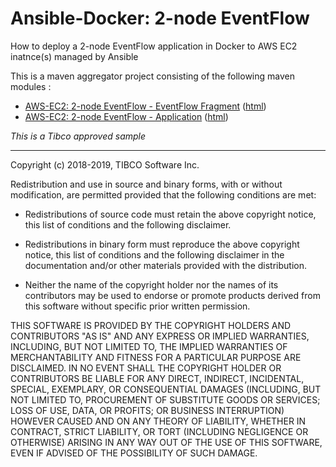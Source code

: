 # Ansible-Docker: 2-node EventFlow

How to deploy a 2-node EventFlow application in Docker to AWS EC2 inatnce(s) managed by Ansible

This is a maven aggregator project consisting of the following maven modules :

* [AWS-EC2: 2-node EventFlow - EventFlow Fragment](ef-2node-awsec2-ef/src/site/markdown/index.md) ([html](https://tibcosoftware.github.io/tibco-streaming-samples/10.5.0-SNAPSHOT/docker/ef-2node-awsec2/ef-2node-awsec2-ef/))
* [AWS-EC2: 2-node EventFlow - Application](ef-2node-awsec2-app/src/site/markdown/index.md) ([html](https://tibcosoftware.github.io/tibco-streaming-samples/10.5.0-SNAPSHOT/docker/ef-2node-awsec2/ef-2node-awsec2-app/))

_This is a Tibco approved sample_

---
Copyright (c) 2018-2019, TIBCO Software Inc.

Redistribution and use in source and binary forms, with or without
modification, are permitted provided that the following conditions are met:

* Redistributions of source code must retain the above copyright notice, this
  list of conditions and the following disclaimer.

* Redistributions in binary form must reproduce the above copyright notice,
  this list of conditions and the following disclaimer in the documentation
  and/or other materials provided with the distribution.

* Neither the name of the copyright holder nor the names of its
  contributors may be used to endorse or promote products derived from
  this software without specific prior written permission.

THIS SOFTWARE IS PROVIDED BY THE COPYRIGHT HOLDERS AND CONTRIBUTORS "AS IS"
AND ANY EXPRESS OR IMPLIED WARRANTIES, INCLUDING, BUT NOT LIMITED TO, THE
IMPLIED WARRANTIES OF MERCHANTABILITY AND FITNESS FOR A PARTICULAR PURPOSE ARE
DISCLAIMED. IN NO EVENT SHALL THE COPYRIGHT HOLDER OR CONTRIBUTORS BE LIABLE
FOR ANY DIRECT, INDIRECT, INCIDENTAL, SPECIAL, EXEMPLARY, OR CONSEQUENTIAL
DAMAGES (INCLUDING, BUT NOT LIMITED TO, PROCUREMENT OF SUBSTITUTE GOODS OR
SERVICES; LOSS OF USE, DATA, OR PROFITS; OR BUSINESS INTERRUPTION) HOWEVER
CAUSED AND ON ANY THEORY OF LIABILITY, WHETHER IN CONTRACT, STRICT LIABILITY,
OR TORT (INCLUDING NEGLIGENCE OR OTHERWISE) ARISING IN ANY WAY OUT OF THE USE
OF THIS SOFTWARE, EVEN IF ADVISED OF THE POSSIBILITY OF SUCH DAMAGE.
